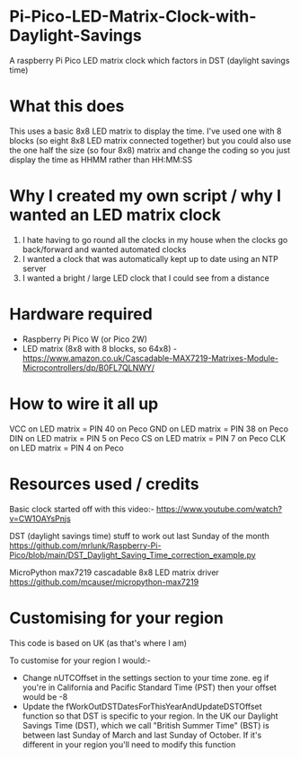 # Pi-Pico-LED-Matrix-Clock-with-Daylight-Savings
A raspberry Pi Pico LED matrix clock which factors in DST (daylight savings time)


What this does
==============
This uses a basic 8x8 LED matrix to display the time. I've used one with 8 blocks (so eight 8x8 LED matrix connected together) but you could also use the one half the size (so four 8x8) matrix and change the coding so you just display the time as HHMM rather than HH:MM:SS


Why I created my own script / why I wanted an LED matrix clock
==============================================================
1) I hate having to go round all the clocks in my house when the clocks go back/forward and wanted automated clocks
2) I wanted a clock that was automatically kept up to date using an NTP server
3) I wanted a bright / large LED clock that I could see from a distance


Hardware required
=================
- Raspberry Pi Pico W (or Pico 2W)
- LED matrix (8x8 with 8 blocks, so 64x8) - https://www.amazon.co.uk/Cascadable-MAX7219-Matrixes-Module-Microcontrollers/dp/B0FL7QLNWY/


How to wire it all up
=====================
VCC on LED matrix = PIN 40 on Peco
GND on LED matrix = PIN 38 on Peco
DIN on LED matrix = PIN 5 on Peco
CS on LED matrix = PIN 7 on Peco
CLK on LED matrix = PIN 4 on Peco


Resources used / credits
========================

Basic clock started off with this video:-
https://www.youtube.com/watch?v=CW1OAYsPnjs

DST (daylight savings time) stuff to work out last Sunday of the month
https://github.com/mrlunk/Raspberry-Pi-Pico/blob/main/DST_Daylight_Saving_Time_correction_example.py

MicroPython max7219 cascadable 8x8 LED matrix driver
https://github.com/mcauser/micropython-max7219


Customising for your region
===========================
This code is based on UK (as that's where I am)

To customise for your region I would:-
- Change nUTCOffset in the settings section to your time zone. eg if you're in California and Pacific Standard Time (PST) then your offset would be -8
- Update the fWorkOutDSTDatesForThisYearAndUpdateDSTOffset function so that DST is specific to your region. In the UK our Daylight Savings Time (DST), which we call "British Summer Time" (BST) is between last Sunday of March and last Sunday of October. If it's different in your region you'll need to modify this function
